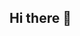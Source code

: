 ## Hi there 👋

<!--
**Agilmore730/Agilmore730** is a ✨ _special_ ✨ repository because its `README.md` (this file) appears on your GitHub profile.

Here are some ideas to get you started:

- 🔭 I’m currently working on ... so me small projects
- 🌱 I’m currently learning ... more about cyber-security
- 👯 I’m looking to collaborate on ...
- 🤔 I’m looking for help with ... 
- 💬 Ask me about ...
- 📫 How to reach me: ...
- 😄 Pronouns: ... he\him
- ⚡ Fun fact: ...
-->
